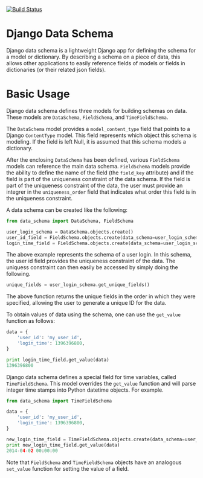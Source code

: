 [![Build Status](https://travis-ci.org/ambitioninc/django-data-schema.png)](https://travis-ci.org/ambitioninc/django-data-schema)

Django Data Schema
==================
Django data schema is a lightweight Django app for defining the schema for a model or dictionary.
By describing a schema on a piece of data, this allows other applications to easily reference
fields of models or fields in dictionaries (or their related json fields).

# Basic Usage
Django data schema defines three models for building schemas on data. These models are ``DataSchema``,
``FieldSchema``, and ``TimeFieldSchema``.

The ``DataSchema`` model provides a ``model_content_type`` field that points to a Django ``ContentType`` model.
This field represents which object this schema is modeling. If the field is left Null, it is assumed that
this schema models a dictionary.

After the enclosing ``DataSchema`` has been defined, various ``FieldSchema`` models can reference the main
data schema. ``FieldSchema`` models provide the ability to define the name of the field (the ``field_key`` attribute)
and if the field is part of the uniqueness constraint of the data schema. If the field is part of the
uniqueness constraint of the data, the user must provide an integrer in the ``uniqueness_order`` field that indicates
what order this field is in the uniqueness constraint.

A data schema can be created like the following:

```python
from data_schema import DataSchema, FieldSchema

user_login_schema = DataSchema.objects.create()
user_id_field = FieldSchema.objects.create(data_schema=user_login_schema, field_key='user_id', uniqueness_order=1)
login_time_field = FieldSchema.objects.create(data_schema=user_login_schema, field_key='login_time')
```

The above example represents the schema of a user login. In this schema, the user id field provides the uniqueness
constraint of the data. The uniquess constraint can then easily be accessed by simply doing the following.

```python
unique_fields = user_login_schema.get_unique_fields()
```

The above function returns the unique fields in the order in which they were specified, allowing the user to
generate a unique ID for the data.

To obtain values of data using the schema, one can use the ``get_value`` function as follows:

```python
data = {
    'user_id': 'my_user_id',
    'login_time': 1396396800,
}

print login_time_field.get_value(data)
1396396800
```

Django data schema defines a special field for time variables, called ``TimeFieldSchema``. This model overrides the
``get_value`` function and will parse integer time stamps into Python datetime objects. For example.

```python
from data_schema import TimeFieldSchema

data = {
    'user_id': 'my_user_id',
    'login_time': 1396396800,
}

new_login_time_field = TimeFieldSchema.objects.create(data_schema=user_login_schema, field_key='login_time')
print new_login_time_field.get_value(data)
2014-04-02 00:00:00
```

Note that ``FieldSchema`` and ``TimeFieldSchema`` objects have an analogous ``set_value`` function for setting the value of a field.

